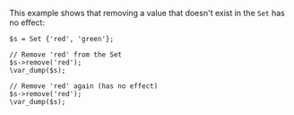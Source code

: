 This example shows that removing a value that doesn't exist in the `Set` has no effect:

```basic-usage.php
$s = Set {'red', 'green'};

// Remove 'red' from the Set
$s->remove('red');
\var_dump($s);

// Remove 'red' again (has no effect)
$s->remove('red');
\var_dump($s);
```
